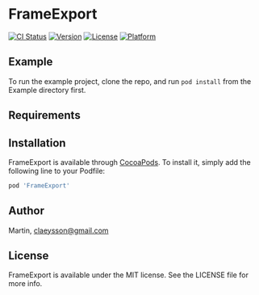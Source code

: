 # FrameExport

[![CI Status](https://img.shields.io/travis/Martin/FrameExport.svg?style=flat)](https://travis-ci.org/Martin/FrameExport)
[![Version](https://img.shields.io/cocoapods/v/FrameExport.svg?style=flat)](https://cocoapods.org/pods/FrameExport)
[![License](https://img.shields.io/cocoapods/l/FrameExport.svg?style=flat)](https://cocoapods.org/pods/FrameExport)
[![Platform](https://img.shields.io/cocoapods/p/FrameExport.svg?style=flat)](https://cocoapods.org/pods/FrameExport)

## Example

To run the example project, clone the repo, and run `pod install` from the Example directory first.

## Requirements

## Installation

FrameExport is available through [CocoaPods](https://cocoapods.org). To install
it, simply add the following line to your Podfile:

```ruby
pod 'FrameExport'
```

## Author

Martin, claeysson@gmail.com

## License

FrameExport is available under the MIT license. See the LICENSE file for more info.
